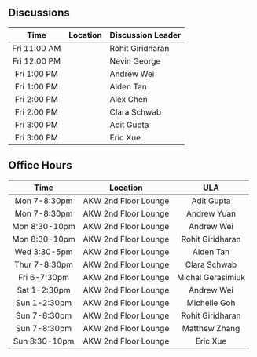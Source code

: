 

## Discussions

| Time         |   Location  |  Discussion Leader |
| :---:        |    :----:   |    :---            |
| Fri 11:00 AM |             |  Rohit Giridharan  |
| Fri 12:00 PM |             |  Nevin George      |
| Fri  1:00 PM |             |  Andrew Wei        |
| Fri  1:00 PM |             |  Alden Tan         |
| Fri  2:00 PM |             |  Alex Chen         |
| Fri  2:00 PM |             |  Clara Schwab      |
| Fri  3:00 PM |             |  Adit Gupta        |
| Fri  3:00 PM |             |  Eric Xue          |


## Office Hours

| Time          |   Location  |  ULA               |
| :---:         |    :----:   |    :---:            |
| Mon 7-8:30pm  |  AKW 2nd Floor Lounge |  Adit Gupta        |
| Mon 7-8:30pm  |  AKW 2nd Floor Lounge |  Andrew Yuan       |
| Mon 8:30-10pm |  AKW 2nd Floor Lounge |  Andrew Wei        |
| Mon 8:30-10pm |  AKW 2nd Floor Lounge |  Rohit Giridharan  |
| Wed 3:30-5pm  |  AKW 2nd Floor Lounge |  Alden Tan         |
| Thur 7-8:30pm |  AKW 2nd Floor Lounge |  Clara Schwab      |
| Fri 6-7:30pm  |  AKW 2nd Floor Lounge |  Michal Gerasimiuk |
| Sat 1-2:30pm  |  AKW 2nd Floor Lounge |  Andrew Wei        |
| Sun 1-2:30pm  |  AKW 2nd Floor Lounge |  Michelle Goh      |
| Sun 7-8:30pm  |  AKW 2nd Floor Lounge |  Rohit Giridharan  |
| Sun 7-8:30pm  |  AKW 2nd Floor Lounge |  Matthew Zhang    |
| Sun 8:30-10pm  |  AKW 2nd Floor Lounge |  Eric Xue         |
